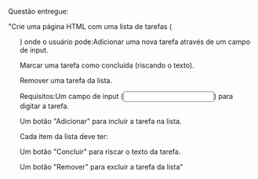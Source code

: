 Questão entregue:

"Crie uma página HTML com uma lista de tarefas (<ul>) onde o usuário pode:Adicionar uma
nova tarefa através de um campo de input.

Marcar uma tarefa como concluída (riscando o texto).

Remover uma tarefa da lista.

Requisitos:Um campo de input (<input>) para digitar a tarefa.

Um botão "Adicionar" para incluir a tarefa na lista.


Cada item da lista deve ter:

Um botão "Concluir" para riscar o texto da tarefa.

Um botão "Remover" para excluir a tarefa da lista"
